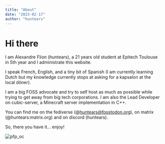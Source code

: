 ```yaml
---
title: "About"
date: "2023-02-17"
author: "huntears"
---
```


# Hi there

I am Alexandre Flion (huntears), a 21 years old student at Epitech
Toulouse in 5th year and I administrate this website.

I speak French, English, and a tiny bit of Spanish (I am currently learning
Dutch but my knowledge currently stops at asking for a kapsalon at the local
döner).

I am a big FOSS advocate and try to self host as much as possible while trying
to get away from big tech corporations. I am also the Lead Developer on
cubic-server, a Minecraft server implementation in C++.

You can find me on the fediverse (@huntears@fosstodon.org), on matrix
(@huntears:matrix.org) and on discord (huntears).

So, there you have it... enjoy!

![pfp_oc](/img/Com_2.webp "An art of my OC sitting with long black hair and a skirt")
